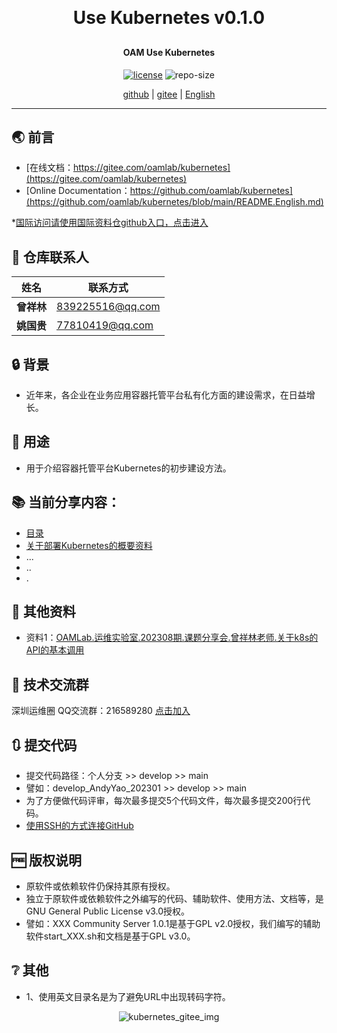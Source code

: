 
<h1 align="center" style="margin: 30px 0 30px; font-weight: bold;">Use Kubernetes v0.1.0</h1>
<h4 align="center">OAM Use Kubernetes</h4>
<p align="center">
  <a href="./LICENSE"><img alt="license" src="https://img.shields.io/github/license/oamlab/kubernetes" /></a>
  <img alt="repo-size" src="https://img.shields.io/github/repo-size/oamlab/kubernetes" />
</p>

<p align="center">
   <a href="https://github.com/oamlab/kubernetes">github</a> | 
   <a href="https://gitee.com/oamlab/kubernetes">gitee</a> | 
   <a href="./README.English.md">English</a>
</p>

<p align="center"></p>

---

## 🌏 前言
- [在线文档：https://gitee.com/oamlab/kubernetes](https://gitee.com/oamlab/kubernetes)
- [Online Documentation：https://github.com/oamlab/kubernetes](https://github.com/oamlab/kubernetes/blob/main/README.English.md)

*[国际访问请使用国际资料仓github入口，点击进入](https://github.com/oamlab/kubernetes)

## 🔋 仓库联系人
|    姓名     |      联系方式      |
|------------|-------------------|
| **曾祥林**  | 839225516@qq.com  |
| **姚国贵**  | 77810419@qq.com   |

## 🔒 背景
- 近年来，各企业在业务应用容器托管平台私有化方面的建设需求，在日益增长。

## 🔑 用途
- 用于介绍容器托管平台Kubernetes的初步建设方法。

## 📚 当前分享内容：

- [目录](./kubernetes)
- [关于部署Kubernetes的概要资料](./kubernetes/3181_Others/README.md)
- ...
- ..
- .

## 📃 其他资料
- 资料1：[OAMLab.运维实验室.202308期.课题分享会.曾祥林老师.关于k8s的API的基本调用](https://gitee.com/oamlab/oamlab/tree/main/OAMLab/401_%E8%BF%90%E7%BB%B4%E5%AE%9E%E9%AA%8C/2023-08)

## 📶 技术交流群
深圳运维圈 QQ交流群：216589280 [点击加入](https://jq.qq.com/?_wv=1027&k=tdDtDoUp)

## 🔃 提交代码
- 提交代码路径：个人分支 >> develop >> main
- 譬如：develop_AndyYao_202301 >> develop >> main
- 为了方便做代码评审，每次最多提交5个代码文件，每次最多提交200行代码。
- [使用SSH的方式连接GitHub](https://github.com/oamlab/oamlab/blob/main/OAMLab/171_%E8%BF%90%E7%BB%B4%E5%B7%A5%E5%85%B7/301_%E5%BC%80%E5%8F%91%E5%B7%A5%E5%85%B7/211_GitHub_SSH_Key.md)

## 🆓 版权说明
- 原软件或依赖软件仍保持其原有授权。
- 独立于原软件或依赖软件之外编写的代码、辅助软件、使用方法、文档等，是GNU General Public License v3.0授权。
- 譬如：XXX Community Server 1.0.1是基于GPL v2.0授权，我们编写的辅助软件start_XXX.sh和文档是基于GPL v3.0。

## ❔ 其他
- 1、使用英文目录名是为了避免URL中出现转码字符。

<p align="center">
	<img alt="kubernetes_gitee_img" src="https://www.wegoodgoodstudydaydayup.com/kubernetes_gitee.webp?v=202403132123">
</p>

<br>